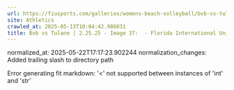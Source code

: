 ```yaml
---
url: https://fiusports.com/galleries/womens-beach-volleyball/bvb-vs-tulane-2-25-25/image-37/355/62590/
site: Athletics
crawled_at: 2025-05-13T10:04:42.986031
title: Bvb vs Tulane | 2.25.25 - Image 37:  - Florida International University
---
```

normalized_at: 2025-05-22T17:17:23.902244
normalization_changes: Added trailing slash to directory path

Error generating fit markdown: '<' not supported between instances of 'int' and 'str'